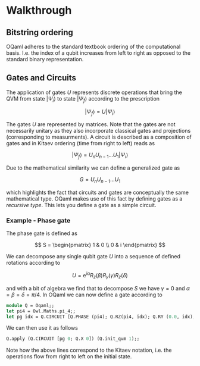 # Walkthrough

## Bitstring ordering

OQaml adheres to the standard textbook ordering of the computational basis. I.e. the index of a qubit increases from left to right as opposed to the standard binary representation.

## Gates and Circuits

The application of gates $U$ represents discrete operations that bring the QVM from state $|\Psi_i\rangle$ to state $|\Psi_f\rangle$ according to the prescription

$$|\Psi_f\rangle = U |\Psi_i\rangle$$

The gates $U$ are represented by matrices. Note that the gates are not necessarily unitary as they also incorporate classical gates and projections (corresponding to measurments). A circuit is described as a composition of gates and in Kitaev ordering (time from right to left) reads as

$$|\Psi_f\rangle = U_nU_{n-1}\dots U_1 |\Psi_i\rangle$$

Due to the mathematical similarity we can define a generalized gate as

$$
G = U_nU_{n-1}\dots U_1 
$$

which highlights the fact that circuits and gates are conceptually the same mathematical type. OQaml makes use of this fact by defining gates as a *recursive type*. This lets you define a gate as a simple circuit.

### Example - Phase gate

The phase gate is defined as

$$
S = \begin{pmatrix} 1 & 0 \\ 0 & i \end{pmatrix}
$$

We can decompose any single qubit gate $U$ into a sequence of defined rotations according to

$$
U = \textrm{e}^{i\alpha} R_z(\beta)R_y(\gamma)R_z(\delta)
$$

and with a bit of algebra we find that to decompose $S$ we have $\gamma = 0$ and $\alpha = \beta=\delta = \pi/4$. In OQaml we can now define a gate according to

```ocaml
module Q = Oqaml;;
let pi4 = Owl.Maths.pi_4;;
let pg idx = Q.CIRCUIT [Q.PHASE (pi4); Q.RZ(pi4, idx); Q.RY (0.0, idx); Q.RZ (pi4, idx)];;
```

We can then use it as follows

```ocaml
Q.apply (Q.CIRCUIT [pg 0; Q.X 0]) (Q.init_qvm 1);;
```

Note how the above lines correspond to the Kitaev notation, i.e. the operations flow from right to left on the initial state.